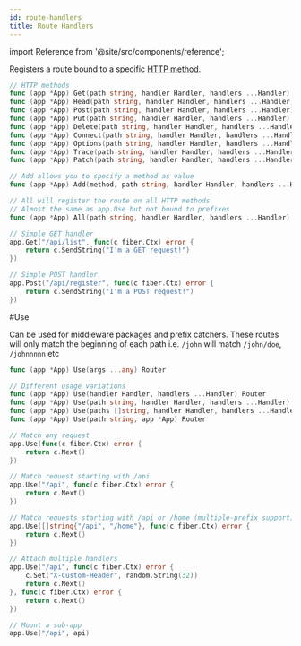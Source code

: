 ```yaml
---
id: route-handlers
title: Route Handlers
---
```


import Reference from '@site/src/components/reference';

Registers a route bound to a specific [HTTP method](https://developer.mozilla.org/en-US/docs/Web/HTTP/Methods).

```go title="Signatures"
// HTTP methods
func (app *App) Get(path string, handler Handler, handlers ...Handler) Router
func (app *App) Head(path string, handler Handler, handlers ...Handler) Router
func (app *App) Post(path string, handler Handler, handlers ...Handler) Router
func (app *App) Put(path string, handler Handler, handlers ...Handler) Router
func (app *App) Delete(path string, handler Handler, handlers ...Handler) Router
func (app *App) Connect(path string, handler Handler, handlers ...Handler) Router
func (app *App) Options(path string, handler Handler, handlers ...Handler) Router
func (app *App) Trace(path string, handler Handler, handlers ...Handler) Router
func (app *App) Patch(path string, handler Handler, handlers ...Handler) Router

// Add allows you to specify a method as value
func (app *App) Add(method, path string, handler Handler, handlers ...Handler) Router

// All will register the route on all HTTP methods
// Almost the same as app.Use but not bound to prefixes
func (app *App) All(path string, handler Handler, handlers ...Handler) Router
```

```go title="Examples"
// Simple GET handler
app.Get("/api/list", func(c fiber.Ctx) error {
    return c.SendString("I'm a GET request!")
})

// Simple POST handler
app.Post("/api/register", func(c fiber.Ctx) error {
    return c.SendString("I'm a POST request!")
})
```

<Reference id="use">#Use</Reference>

Can be used for middleware packages and prefix catchers. These routes will only match the beginning of each path i.e. `/john` will match `/john/doe`, `/johnnnnn` etc

```go title="Signature"
func (app *App) Use(args ...any) Router

// Different usage variations
func (app *App) Use(handler Handler, handlers ...Handler) Router
func (app *App) Use(path string, handler Handler, handlers ...Handler) Router
func (app *App) Use(paths []string, handler Handler, handlers ...Handler) Router
func (app *App) Use(path string, app *App) Router
```

```go title="Examples"
// Match any request
app.Use(func(c fiber.Ctx) error {
    return c.Next()
})

// Match request starting with /api
app.Use("/api", func(c fiber.Ctx) error {
    return c.Next()
})

// Match requests starting with /api or /home (multiple-prefix support)
app.Use([]string{"/api", "/home"}, func(c fiber.Ctx) error {
    return c.Next()
})

// Attach multiple handlers 
app.Use("/api", func(c fiber.Ctx) error {
    c.Set("X-Custom-Header", random.String(32))
    return c.Next()
}, func(c fiber.Ctx) error {
    return c.Next()
})

// Mount a sub-app
app.Use("/api", api)
```
